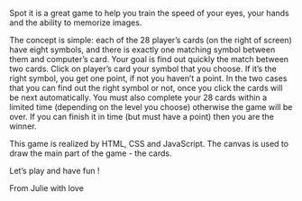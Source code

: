 Spot it is a great game to help you train the speed of your eyes, your hands and the ability to memorize images. 

The concept is simple: each of the 28 player’s cards (on the right of screen) have eight symbols, and there is exactly one matching symbol between them and computer’s card. Your goal is find out quickly the match between two cards. Click on player’s card your symbol that you choose. If it’s the right symbol, you get one point, if not you haven’t a point. In the two cases that you can find out the right symbol or not, once you click the cards will be next automatically.
You must also complete your 28 cards within a limited time (depending on the level you choose) otherwise the game will be over. If you can finish it in time (but must have a point) then you are the winner.

This game is realized by HTML, CSS and JavaScript.  The canvas is used to draw the main part of the game - the cards.

Let’s play and have fun !

From Julie with love
